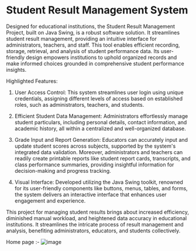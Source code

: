  # Student Result Management System

Designed for educational institutions, the Student Result Management Project, built on Java Swing, is a robust software solution. It streamlines student result management, providing an intuitive interface for administrators, teachers, and staff. This tool enables efficient recording, storage, retrieval, and analysis of student performance data. Its user-friendly design empowers institutions to uphold organized records and make informed choices grounded in comprehensive student performance insights.

Highlighted Features:

1. User Access Control: This system streamlines user login using unique credentials, assigning different levels of access based on established roles, such as administrators, teachers, and students.

2. Efficient Student Data Management: Administrators effortlessly manage student particulars, including personal details, contact information, and academic history, all within a centralized and well-organized database.

3. Grade Input and Report Generation: Educators can accurately input and update student scores across subjects, supported by the system's integrated data validation. Moreover, administrators and teachers can readily create printable reports like student report cards, transcripts, and class performance summaries, providing insightful information for decision-making and progress tracking.

4. Visual Interface: Developed utilizing the Java Swing toolkit, renowned for its user-friendly components like buttons, menus, tables, and forms, the system delivers an interactive interface that enhances user engagement and experience.

This project for managing student results brings about increased efficiency, diminished manual workload, and heightened data accuracy in educational institutions. It streamlines the intricate process of result management and analysis, benefiting administrators, educators, and students collectively.

Home page :-
![image](https://github.com/user-attachments/assets/c113a88a-cd8d-4310-8f47-1696de466e4e)

